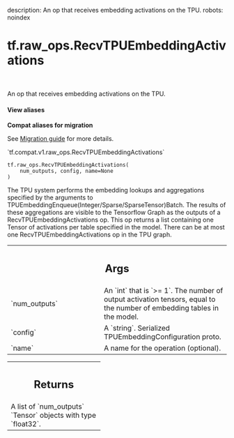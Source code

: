 description: An op that receives embedding activations on the TPU.
robots: noindex

# tf.raw_ops.RecvTPUEmbeddingActivations

<!-- Insert buttons and diff -->

<table class="tfo-notebook-buttons tfo-api nocontent" align="left">

</table>



An op that receives embedding activations on the TPU.

<section class="expandable">
  <h4 class="showalways">View aliases</h4>
  <p>
<b>Compat aliases for migration</b>
<p>See
<a href="https://www.tensorflow.org/guide/migrate">Migration guide</a> for
more details.</p>
<p>`tf.compat.v1.raw_ops.RecvTPUEmbeddingActivations`</p>
</p>
</section>

<pre class="devsite-click-to-copy prettyprint lang-py tfo-signature-link">
<code>tf.raw_ops.RecvTPUEmbeddingActivations(
    num_outputs, config, name=None
)
</code></pre>



<!-- Placeholder for "Used in" -->

The TPU system performs the embedding lookups and aggregations specified by
the arguments to TPUEmbeddingEnqueue(Integer/Sparse/SparseTensor)Batch. The
results of these aggregations are visible to the Tensorflow Graph as the
outputs of a RecvTPUEmbeddingActivations op. This op returns a list containing
one Tensor of activations per table specified in the model. There can be at
most one RecvTPUEmbeddingActivations op in the TPU graph.

<!-- Tabular view -->
 <table class="responsive fixed orange">
<colgroup><col width="214px"><col></colgroup>
<tr><th colspan="2"><h2 class="add-link">Args</h2></th></tr>

<tr>
<td>
`num_outputs`
</td>
<td>
An `int` that is `>= 1`.
The number of output activation tensors, equal to the number of
embedding tables in the model.
</td>
</tr><tr>
<td>
`config`
</td>
<td>
A `string`. Serialized TPUEmbeddingConfiguration proto.
</td>
</tr><tr>
<td>
`name`
</td>
<td>
A name for the operation (optional).
</td>
</tr>
</table>



<!-- Tabular view -->
 <table class="responsive fixed orange">
<colgroup><col width="214px"><col></colgroup>
<tr><th colspan="2"><h2 class="add-link">Returns</h2></th></tr>
<tr class="alt">
<td colspan="2">
A list of `num_outputs` `Tensor` objects with type `float32`.
</td>
</tr>

</table>

